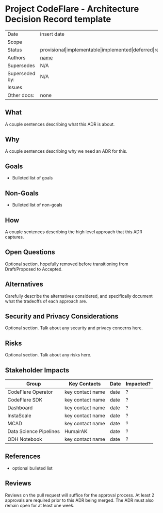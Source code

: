 # Project CodeFlare - Architecture Decision Record template

<!-- copy and paste this template to start authoring your own ADR -->
<!-- remove this comment block too -->

|                |                                                                                  |
| -------------- | -------------------------------------------------------------------------------- |
| Date           | insert date                                                                      |
| Scope          |                                                                                  |
| Status         | provisional\|implementable\|implemented\|deferred\|rejected\|withdrawn\|replaced |
| Authors        | [name](@github-username)                                                         |
| Supersedes     | N/A                                                                              |
| Superseded by: | N/A                                                                              |
| Issues         |                                                                                  |
| Other docs:    | none                                                                             |

## What

A couple sentences describing what this ADR is about.

## Why

A couple sentences describing why we need an ADR for this.

## Goals

* Bulleted list of goals

## Non-Goals

* Bulleted list of non-goals

## How

A couple sentences describing the high level approach that this ADR captures.

## Open Questions

Optional section, hopefully removed before transitioning from Draft/Proposed to Accepted.

## Alternatives

Carefully describe the alternatives considered, and specifically document what the tradeoffs of each approach are.

## Security and Privacy Considerations

Optional section. Talk about any security and privacy concerns here.

## Risks

Optional section. Talk about any risks here.

## Stakeholder Impacts

| Group                  | Key Contacts     | Date | Impacted? |
| ---------------------- | ---------------- | ---- | --------- |
| CodeFlare Operator     | key contact name | date | ?         |
| CodeFlare SDK          | key contact name | date | ?         |
| Dashboard              | key contact name | date | ?         |
| InstaScale             | key contact name | date | ?         |
| MCAD                   | key contact name | date | ?         |
| Data Science Pipelines | HumairAK         | date | ?         |
| ODH Notebook           | key contact name | date | ?         |

## References

* optional bulleted list

## Reviews

Reviews on the pull request will suffice for the approval process. At least 2 approvals are required prior to this ADR being merged. The ADR must also remain open for at least one week.
